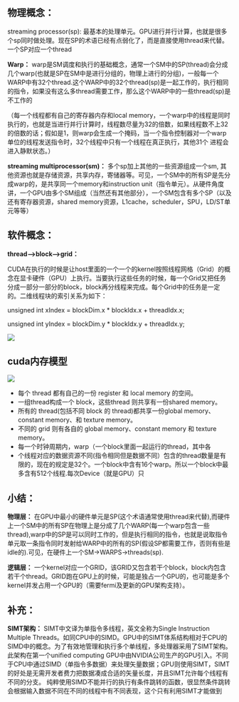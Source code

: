 **物理概念：** 
----------

streaming processor(sp): 最基本的处理单元。GPU进行并行计算，也就是很多个sp同时做处理。现在SP的术语已经有点弱化了，而是直接使用thread来代替。一个SP对应一个thread

**Warp：** warp是SM调度和执行的基础概念，通常一个SM中的SP(thread)会分成几个warp(也就是SP在SM中是进行分组的，物理上进行的分组)，一般每一个WARP中有32个thread.这个WARP中的32个thread(sp)是一起工作的，执行相同的指令，如果没有这么多thread需要工作，那么这个WARP中的一些thread(sp)是不工作的

（每一个线程都有自己的寄存器内存和local memory，一个warp中的线程是同时执行的，也就是当进行并行计算时，线程数尽量为32的倍数，如果线程数不上32的倍数的话；假如是1，则warp会生成一个掩码，当一个指令控制器对一个warp单位的线程发送指令时，32个线程中只有一个线程在真正执行，其他31个 进程会进入静默状态。）

**streaming multiprocessor(sm)：** 多个sp加上其他的一些资源组成一个sm, 其他资源也就是存储资源，共享内存，寄储器等。可见，一个SM中的所有SP是先分成warp的，是共享同一个memory和instruction unit（指令单元）。从硬件角度讲，一个GPU由多个SM组成（当然还有其他部分），一个SM包含有多个SP（以及还有寄存器资源，shared memory资源，L1cache，scheduler，SPU，LD/ST单元等等）

**软件概念：** 
----------

**thread–>block–>grid：** 

CUDA在执行的时候是让host里面的一个一个的kernel按照线程网格（Grid）的概念在显卡硬件（GPU）上执行。当要执行这些任务的时候，每一个Grid又把任务分成一部分一部分的block，block再分线程来完成。每个Grid中的任务是一定的。二维线程块的索引关系为如下：

unsigned int xIndex = blockDim.x \* blockIdx.x + threadIdx.x;

unsigned int yIndex = blockDim.y \* blockIdx.y + threadIdx.y;

![](https://pic2.zhimg.com/v2-b6e662a74b46f4501b60f98ff191fe5d_b.jpg)

**cuda内存模型**
------------

![](https://pic1.zhimg.com/v2-5be010dbf9d3253f263f91952890fab8_b.jpg)

*   每个 thread 都有自己的一份 register 和 local memory 的空间。
*   一组thread构成一个 block，这些thread 则共享有一份shared memory。
*   所有的 thread(包括不同 block 的 thread)都共享一份global memory、constant memory、和 texture memory。
*   不同的 grid 则有各自的 global memory、constant memory 和 texture memory。
*   每一个时钟周期内，warp（一个block里面一起运行的thread，其中各
*   个线程对应的数据资源不同(指令相同但是数据不同）包含的thread数量是有限的，现在的规定是32个。一个block中含有16个warp。所以一个block中最多含有512个线程.每次Device（就是GPU）只

**小结：** 
--------

**物理层：** 在GPU中最小的硬件单元是SP(这个术语通常使用thread来代替),而硬件上一个SM中的所有SP在物理上是分成了几个WARP(每一个warp包含一些thread),warp中的SP是可以同时工作的，但是执行相同的指令，也就是说取指令单元取一条指令同时发射给WARP中的所有的SP(假设SP都需要工作，否则有些是idle的).可见，在硬件上一个SM->WARPS->threads(sp).

**逻辑层：** 一个kernel对应一个GRID，该GRID又包含若干个block，block内包含若干个thread。GRID跑在GPU上的时候，可能是独占一个GPU的，也可能是多个kernel并发占用一个GPU的（需要fermi及更新的GPU架构支持）。

**补充：** 
--------

**SIMT架构：** SIMT中文译为单指令多线程，英文全称为Single Instruction Multiple Threads。如同CPU中的SIMD。GPU中的SIMT体系结构相对于CPU的SIMD中的概念。为了有效地管理和执行多个单线程，多处理器采用了SIMT架构。此架构在第一个unified computing GPU中由NVIDIA公司生产的GPU引入。不同于CPU中通过SIMD（单指令多数据）来处理矢量数据；GPU则使用SIMT，SIMT的好处是无需开发者费力把数据凑成合适的矢量长度，并且SIMT允许每个线程有不同的分支。 纯粹使用SIMD不能并行的执行有条件跳转的函数，很显然条件跳转会根据输入数据不同在不同的线程中有不同表现，这个只有利用SIMT才能做到